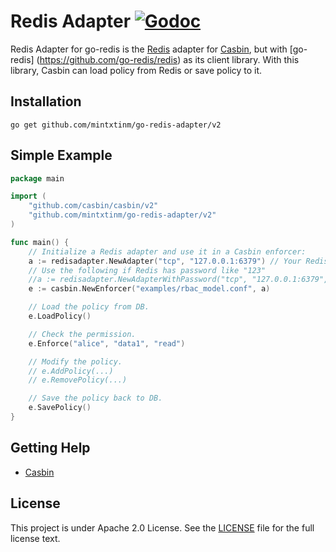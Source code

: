 # Redis Adapter [![Godoc](https://pkg.go.dev/badge/github.com/mintxtinm/go-redis-adapter/v2)](https://pkg.go.dev/github.com/mintxtinm/go-redis-adapter/v2@v2.2.1)

Redis Adapter for go-redis is the [Redis](https://redis.io/) adapter for [Casbin](https://github.com/casbin/casbin), but with [go-redis] (https://github.com/go-redis/redis) as its client library. With this library, Casbin can load policy from Redis or save policy to it.

## Installation

    go get github.com/mintxtinm/go-redis-adapter/v2

## Simple Example

```go
package main

import (
	"github.com/casbin/casbin/v2"
	"github.com/mintxtinm/go-redis-adapter/v2"
)

func main() {
	// Initialize a Redis adapter and use it in a Casbin enforcer:
	a := redisadapter.NewAdapter("tcp", "127.0.0.1:6379") // Your Redis network and address.
	// Use the following if Redis has password like "123"
    //a := redisadapter.NewAdapterWithPassword("tcp", "127.0.0.1:6379", "123")
	e := casbin.NewEnforcer("examples/rbac_model.conf", a)

	// Load the policy from DB.
	e.LoadPolicy()

	// Check the permission.
	e.Enforce("alice", "data1", "read")

	// Modify the policy.
	// e.AddPolicy(...)
	// e.RemovePolicy(...)

	// Save the policy back to DB.
	e.SavePolicy()
}
```

## Getting Help

- [Casbin](https://github.com/casbin/casbin)

## License

This project is under Apache 2.0 License. See the [LICENSE](LICENSE) file for the full license text.
